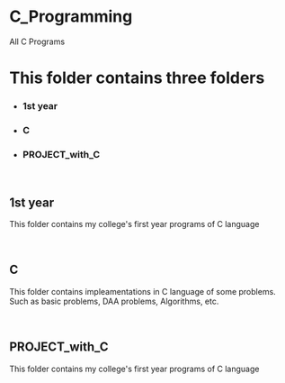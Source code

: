 # C_Programming
All C Programs 

<h1> This folder contains three folders </h1>
<ul>
  <li> <h3> 1st year </h3>
  <li> <h3> C </h3>
  <li> <h3> PROJECT_with_C </h3>
</ul>
<br>
<b><h2> 1st year </h2></b>
  <p> This folder contains my college's first year programs of C language </p>

<br>
<b><h2>  C  </h2></b>
  <p> This folder contains impleamentations in C language of some problems. Such as basic problems, DAA problems, Algorithms, etc. </p>
  
  <br>
<b><h2>PROJECT_with_C</h2></b>
  <p> This folder contains my college's first year programs of C language </p>
